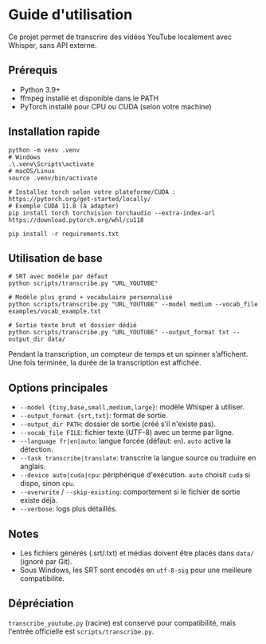 # Guide d'utilisation

Ce projet permet de transcrire des vidéos YouTube localement avec Whisper, sans API externe.

## Prérequis
- Python 3.9+
- ffmpeg installé et disponible dans le PATH
- PyTorch installé pour CPU ou CUDA (selon votre machine)

## Installation rapide
```
python -m venv .venv
# Windows
.\.venv\Scripts\activate
# macOS/Linux
source .venv/bin/activate

# Installez torch selon votre plateforme/CUDA : https://pytorch.org/get-started/locally/
# Exemple CUDA 11.8 (à adapter)
pip install torch torchvision torchaudio --extra-index-url https://download.pytorch.org/whl/cu118

pip install -r requirements.txt
```

## Utilisation de base
```
# SRT avec modèle par défaut
python scripts/transcribe.py "URL_YOUTUBE"

# Modèle plus grand + vocabulaire personnalisé
python scripts/transcribe.py "URL_YOUTUBE" --model medium --vocab_file examples/vocab_example.txt

# Sortie texte brut et dossier dédié
python scripts/transcribe.py "URL_YOUTUBE" --output_format txt --output_dir data/
```

Pendant la transcription, un compteur de temps et un spinner s’affichent. Une fois terminée, la durée de la transcription est affichée.

## Options principales
- `--model {tiny,base,small,medium,large}`: modèle Whisper à utiliser.
- `--output_format {srt,txt}`: format de sortie.
- `--output_dir PATH`: dossier de sortie (créé s'il n'existe pas).
- `--vocab_file FILE`: fichier texte (UTF-8) avec un terme par ligne.
- `--language fr|en|auto`: langue forcée (défaut: `en`). `auto` active la détection.
- `--task transcribe|translate`: transcrire la langue source ou traduire en anglais.
- `--device auto|cuda|cpu`: périphérique d'exécution. `auto` choisit `cuda` si dispo, sinon `cpu`.
- `--overwrite` / `--skip-existing`: comportement si le fichier de sortie existe déjà.
- `--verbose`: logs plus détaillés.

## Notes
- Les fichiers générés (.srt/.txt) et médias doivent être placés dans `data/` (ignoré par Git).
- Sous Windows, les SRT sont encodés en `utf-8-sig` pour une meilleure compatibilité.

## Dépréciation
`transcribe_youtube.py` (racine) est conservé pour compatibilité, mais l'entrée officielle est `scripts/transcribe.py`.
